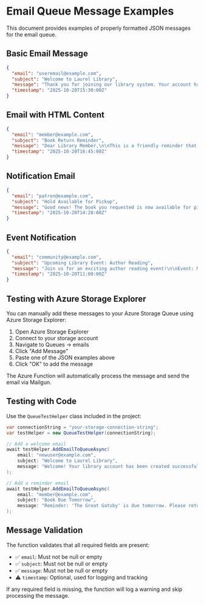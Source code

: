 # Email Queue Message Examples

This document provides examples of properly formatted JSON messages for the email queue.

## Basic Email Message

```json
{
  "email": "useremail@example.com",
  "subject": "Welcome to Laurel Library",
  "message": "Thank you for joining our library system. Your account has been created successfully.",
  "timestamp": "2025-10-20T15:30:00Z"
}
```

## Email with HTML Content

```json
{
  "email": "member@example.com",
  "subject": "Book Return Reminder",
  "message": "Dear Library Member,\n\nThis is a friendly reminder that the following book is due tomorrow:\n\n- \"The Great Gatsby\" by F. Scott Fitzgerald\n- Due Date: October 21, 2025\n\nPlease return the book to avoid late fees.\n\nBest regards,\nLaurel Library Staff",
  "timestamp": "2025-10-20T16:45:00Z"
}
```

## Notification Email

```json
{
  "email": "patron@example.com",
  "subject": "Hold Available for Pickup",
  "message": "Good news! The book you requested is now available for pickup:\n\n- \"Dune\" by Frank Herbert\n- Hold expires: October 27, 2025\n\nPlease visit the library during operating hours to collect your book.\n\nThank you,\nLaurel Library Team",
  "timestamp": "2025-10-20T14:20:00Z"
}
```

## Event Notification

```json
{
  "email": "community@example.com",
  "subject": "Upcoming Library Event: Author Reading",
  "message": "Join us for an exciting author reading event!\n\nEvent: Meet Local Author Jane Smith\nDate: October 25, 2025\nTime: 7:00 PM - 8:30 PM\nLocation: Laurel Library Main Hall\n\nRefreshments will be provided. No registration required.\n\nSee you there!\nLaurel Library Events Team",
  "timestamp": "2025-10-20T11:00:00Z"
}
```

## Testing with Azure Storage Explorer

You can manually add these messages to your Azure Storage Queue using Azure Storage Explorer:

1. Open Azure Storage Explorer
2. Connect to your storage account
3. Navigate to Queues → emails
4. Click "Add Message"
5. Paste one of the JSON examples above
6. Click "OK" to add the message

The Azure Function will automatically process the message and send the email via Mailgun.

## Testing with Code

Use the `QueueTestHelper` class included in the project:

```csharp
var connectionString = "your-storage-connection-string";
var testHelper = new QueueTestHelper(connectionString);

// Add a welcome email
await testHelper.AddEmailToQueueAsync(
    email: "newuser@example.com",
    subject: "Welcome to Laurel Library",
    message: "Welcome! Your library account has been created successfully."
);

// Add a reminder email
await testHelper.AddEmailToQueueAsync(
    email: "member@example.com",
    subject: "Book Due Tomorrow",
    message: "Reminder: 'The Great Gatsby' is due tomorrow. Please return it to avoid late fees."
);
```

## Message Validation

The function validates that all required fields are present:

- ✅ `email`: Must not be null or empty
- ✅ `subject`: Must not be null or empty  
- ✅ `message`: Must not be null or empty
- ⚠️ `timestamp`: Optional, used for logging and tracking

If any required field is missing, the function will log a warning and skip processing the message.